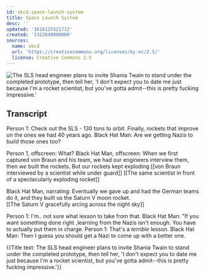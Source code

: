 ```yaml
---
id: xkcd.space-launch-system
title: Space Launch System
desc: ''
updated: '1616125521712'
created: '1322640000000'
sources:
  name: xkcd
  url: 'https://creativecommons.org/licenses/by-nc/2.5/'
  license: Creative Commons 2.5
---
```

![The SLS head engineer plans to invite Shania Twain to stand under the completed prototype, then tell her, 'I don't expect you to date me just because I'm a rocket scientist, but you've gotta admit--this is pretty fucking impressive.'](https://imgs.xkcd.com/comics/space_launch_system.png)

## Transcript
Person 1: Check out the SLS - 130 tons to orbit.  Finally, rockets that improve on the ones we had 40 years ago.
Black Hat Man: Are we getting Nazis to build those ones too?

Person 1, offscreen: What?
Black Hat Man, offscreen: When we first captured von Braun and his team, we had our engineers interview them, then *we* built the rockets.  But our rockets kept exploding
[[von Braun interviewed by a scientist while under guard]]
[[The same scientist in front of a spectacularly exploding rocket]]

Black Hat Man, narrating: Eventually we gave up and had the German teams do it, and they built us the Saturn V moon rocket.  
[[The Saturn V gracefully arcing across the night sky]]

Person 1: I'm.. not sure what lesson to take from that.
Black Hat Man: "If you want something done right ,learning from the Nazis isn't enough.  You have to actually put them in charge.
Person 1: That's a *terrible* lesson.
Black Hat Man: Then I guess you should get a Nazi to come up with a better one.

{{Title text: The SLS head engineer plans to invite Shania Twain to stand under the completed prototype, then tell her, 'I don't expect you to date me just because I'm a rocket scientist, but you've gotta admit--this is pretty fucking impressive.'}}

